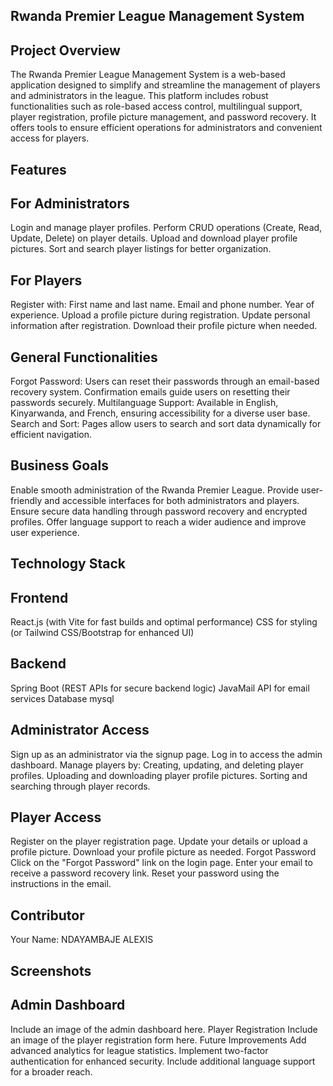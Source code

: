 ## Rwanda Premier League Management System
## Project Overview
The Rwanda Premier League Management System is a web-based application designed to simplify and streamline the management of players and administrators in the league. This platform includes robust functionalities such as role-based access control, multilingual support, player registration, profile picture management, and password recovery. It offers tools to ensure efficient operations for administrators and convenient access for players.

## Features
## For Administrators
Login and manage player profiles.
Perform CRUD operations (Create, Read, Update, Delete) on player details.
Upload and download player profile pictures.
Sort and search player listings for better organization.
## For Players
Register with:
First name and last name.
Email and phone number.
Year of experience.
Upload a profile picture during registration.
Update personal information after registration.
Download their profile picture when needed.
## General Functionalities
Forgot Password:
Users can reset their passwords through an email-based recovery system.
Confirmation emails guide users on resetting their passwords securely.
Multilanguage Support:
Available in English, Kinyarwanda, and French, ensuring accessibility for a diverse user base.
Search and Sort:
Pages allow users to search and sort data dynamically for efficient navigation.

## Business Goals
Enable smooth administration of the Rwanda Premier League.
Provide user-friendly and accessible interfaces for both administrators and players.
Ensure secure data handling through password recovery and encrypted profiles.
Offer language support to reach a wider audience and improve user experience.
## Technology Stack
## Frontend
React.js (with Vite for fast builds and optimal performance)
CSS for styling (or Tailwind CSS/Bootstrap for enhanced UI)
## Backend
Spring Boot (REST APIs for secure backend logic)
JavaMail API for email services
Database
mysql

## Administrator Access
Sign up as an administrator via the signup page.
Log in to access the admin dashboard.
Manage players by:
Creating, updating, and deleting player profiles.
Uploading and downloading player profile pictures.
Sorting and searching through player records.

## Player Access
Register on the player registration page.
Update your details or upload a profile picture.
Download your profile picture as needed.
Forgot Password
Click on the "Forgot Password" link on the login page.
Enter your email to receive a password recovery link.
Reset your password using the instructions in the email.

## Contributor
Your Name: NDAYAMBAJE ALEXIS

## Screenshots
## Admin Dashboard
Include an image of the admin dashboard here.
Player Registration
Include an image of the player registration form here.
Future Improvements
Add advanced analytics for league statistics.
Implement two-factor authentication for enhanced security.
Include additional language support for a broader reach.
